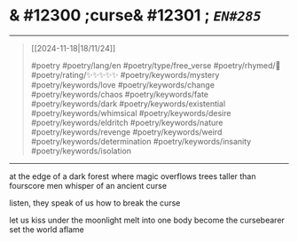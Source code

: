 # & #12300 ;curse& #12301 ; *`EN#285`*

---

> [[2024-11-18|18/11/24]]
> 
> #poetry 
> #poetry/lang/en 
> #poetry/type/free_verse 
> #poetry/rhymed/🔴 
> #poetry/rating/✨✨✨✨✨ 
> #poetry/keywords/mystery #poetry/keywords/love #poetry/keywords/change #poetry/keywords/chaos #poetry/keywords/fate #poetry/keywords/dark #poetry/keywords/existential #poetry/keywords/whimsical #poetry/keywords/desire #poetry/keywords/eldritch #poetry/keywords/nature #poetry/keywords/revenge #poetry/keywords/weird #poetry/keywords/determination #poetry/keywords/insanity #poetry/keywords/isolation 

---

at the edge of a dark forest
where magic overflows
trees taller than fourscore men
whisper of an ancient curse 

listen, they speak of us
how to break the curse

let us kiss under the moonlight
melt into one body
become the cursebearer
set the world aflame